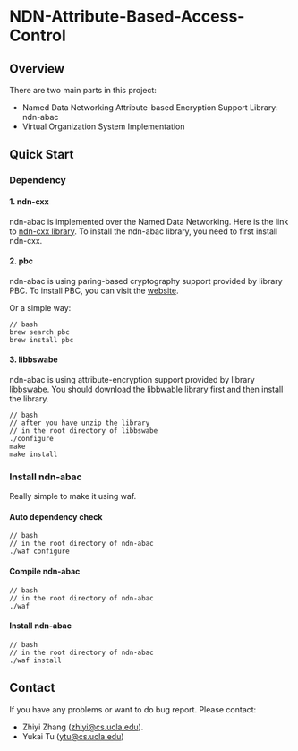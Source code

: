 NDN-Attribute-Based-Access-Control
==================================


Overview
--------

There are two main parts in this project:

* Named Data Networking Attribute-based Encryption Support Library: ndn-abac
* Virtual Organization System Implementation


Quick Start
-----------

### Dependency ###

#### 1. ndn-cxx ####

ndn-abac is implemented over the Named Data Networking.
Here is the link to [ndn-cxx library](https://github.com/named-data/ndn-cxx).
To install the ndn-abac library, you need to first install ndn-cxx.

#### 2. pbc ####

ndn-abac is using paring-based cryptography support provided by library PBC. To install PBC, you can visit the [website](https://crypto.stanford.edu/pbc/).

Or a simple way:

```
// bash
brew search pbc
brew install pbc
```

#### 3. libbswabe ###

ndn-abac is using attribute-encryption support provided by library [libbswabe](http://hms.isi.jhu.edu/acsc/cpabe/). You should download the libbwable library first and then install the library.

```
// bash
// after you have unzip the library
// in the root directory of libbswabe
./configure
make
make install
```

### Install ndn-abac ###

Really simple to make it using waf.

#### Auto dependency check ####

```
// bash
// in the root directory of ndn-abac
./waf configure
```

#### Compile ndn-abac ####
```
// bash
// in the root directory of ndn-abac
./waf
```

#### Install ndn-abac ####
```
// bash
// in the root directory of ndn-abac
./waf install
```

Contact
-------

If you have any problems or want to do bug report. Please contact: 

* Zhiyi Zhang (zhiyi@cs.ucla.edu).
* Yukai Tu (ytu@cs.ucla.edu)
